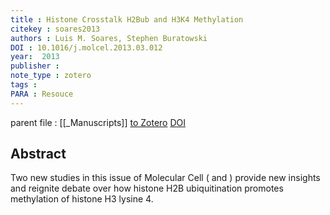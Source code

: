 ```yaml
---
title : Histone Crosstalk H2Bub and H3K4 Methylation
citekey : soares2013
authors : Luis M. Soares, Stephen Buratowski
DOI : 10.1016/j.molcel.2013.03.012
year:  2013
publisher : 
note_type : zotero
tags : 
PARA : Resouce
---
```


parent file : [[_Manuscripts]]
[to Zotero](zotero://select/items/@soares2013) [DOI](https://doi.org/10.1016/j.molcel.2013.03.012)

Abstract
---
Two new studies in this issue of Molecular Cell ( and ) provide new insights and reignite debate over how histone H2B ubiquitination promotes methylation of histone H3 lysine 4.

